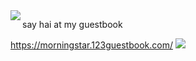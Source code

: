 <img align="left" src="https://i.imgur.com/Ve0kaEc.png">






say hai at my guestbook

https://morningstar.123guestbook.com/
![](https://i.imgur.com/8ccETi8.jpg)
